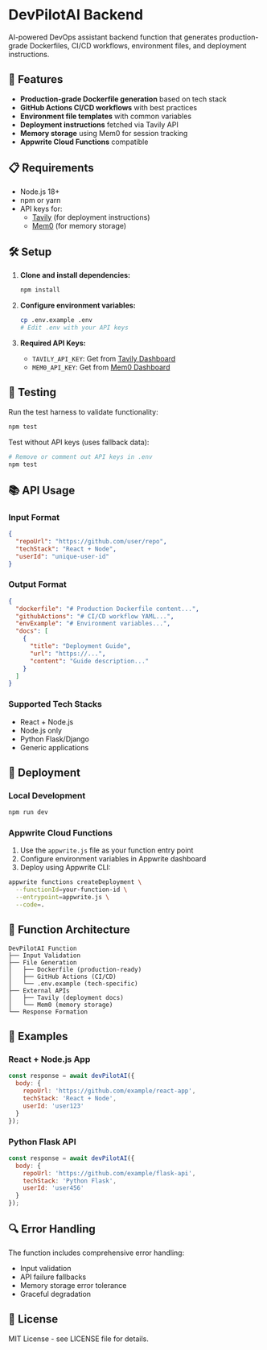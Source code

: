 # DevPilotAI Backend

AI-powered DevOps assistant backend function that generates production-grade Dockerfiles, CI/CD workflows, environment files, and deployment instructions.

## 🚀 Features

- **Production-grade Dockerfile generation** based on tech stack
- **GitHub Actions CI/CD workflows** with best practices
- **Environment file templates** with common variables
- **Deployment instructions** fetched via Tavily API
- **Memory storage** using Mem0 for session tracking
- **Appwrite Cloud Functions** compatible

## 📋 Requirements

- Node.js 18+
- npm or yarn
- API keys for:
  - [Tavily](https://tavily.com) (for deployment instructions)
  - [Mem0](https://mem0.ai) (for memory storage)

## 🛠️ Setup

1. **Clone and install dependencies:**
   ```bash
   npm install
   ```

2. **Configure environment variables:**
   ```bash
   cp .env.example .env
   # Edit .env with your API keys
   ```

3. **Required API Keys:**
   - `TAVILY_API_KEY`: Get from [Tavily Dashboard](https://app.tavily.com)
   - `MEM0_API_KEY`: Get from [Mem0 Dashboard](https://app.mem0.ai)

## 🧪 Testing

Run the test harness to validate functionality:

```bash
npm test
```

Test without API keys (uses fallback data):
```bash
# Remove or comment out API keys in .env
npm test
```

## 📚 API Usage

### Input Format

```json
{
  "repoUrl": "https://github.com/user/repo",
  "techStack": "React + Node",
  "userId": "unique-user-id"
}
```

### Output Format

```json
{
  "dockerfile": "# Production Dockerfile content...",
  "githubActions": "# CI/CD workflow YAML...",
  "envExample": "# Environment variables...",
  "docs": [
    {
      "title": "Deployment Guide",
      "url": "https://...",
      "content": "Guide description..."
    }
  ]
}
```

### Supported Tech Stacks

- React + Node.js
- Node.js only
- Python Flask/Django
- Generic applications

## 🚀 Deployment

### Local Development

```bash
npm run dev
```

### Appwrite Cloud Functions

1. Use the `appwrite.js` file as your function entry point
2. Configure environment variables in Appwrite dashboard
3. Deploy using Appwrite CLI:

```bash
appwrite functions createDeployment \
  --functionId=your-function-id \
  --entrypoint=appwrite.js \
  --code=.
```

## 🔧 Function Architecture

```
DevPilotAI Function
├── Input Validation
├── File Generation
│   ├── Dockerfile (production-ready)
│   ├── GitHub Actions (CI/CD)
│   └── .env.example (tech-specific)
├── External APIs
│   ├── Tavily (deployment docs)
│   └── Mem0 (memory storage)
└── Response Formation
```

## 🌟 Examples

### React + Node.js App

```javascript
const response = await devPilotAI({
  body: {
    repoUrl: 'https://github.com/example/react-app',
    techStack: 'React + Node',
    userId: 'user123'
  }
});
```

### Python Flask API

```javascript
const response = await devPilotAI({
  body: {
    repoUrl: 'https://github.com/example/flask-api',
    techStack: 'Python Flask',
    userId: 'user456'
  }
});
```

## 🔍 Error Handling

The function includes comprehensive error handling:

- Input validation
- API failure fallbacks
- Memory storage error tolerance
- Graceful degradation

## 📝 License

MIT License - see LICENSE file for details. 